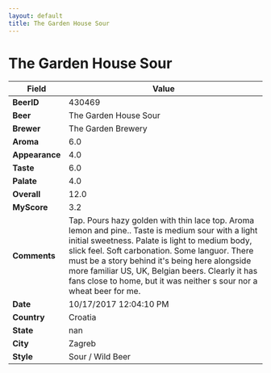 ```yaml
---
layout: default
title: The Garden House Sour
---
```


# The Garden House Sour

| Field         | Value     |
|---------------|-----------|
| **BeerID** | 430469 |
| **Beer** | The Garden House Sour |
| **Brewer** | The Garden Brewery |
| **Aroma** | 6.0 |
| **Appearance** | 4.0 |
| **Taste** | 6.0 |
| **Palate** | 4.0 |
| **Overall** | 12.0 |
| **MyScore** | 3.2 |
| **Comments** | Tap. Pours hazy golden with thin lace top. Aroma lemon and pine.. Taste is medium sour with a light initial sweetness. Palate is light to medium body, slick feel. Soft carbonation. Some languor. There must be a story behind it&#39;s being here alongside more familiar US, UK, Belgian beers. Clearly it has fans close to home, but it was neither s sour nor a wheat beer for me. |
| **Date** | 10/17/2017 12:04:10 PM |
| **Country** | Croatia |
| **State** | nan |
| **City** | Zagreb |
| **Style** | Sour / Wild Beer |
